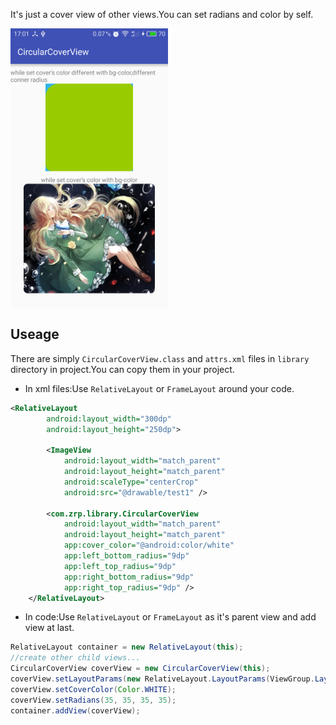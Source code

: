 It's just a cover view of other views.You can set radians and color by self.

<img src="./screenshot/device-2016-07-19-170200.png" style="display:block;width:50%;"/>

Useage
---

There are simply `CircularCoverView.class` and `attrs.xml` files in `library` directory in project.You can copy them in your project.

- In xml files:Use `RelativeLayout` or `FrameLayout` around your code.
```xml
<RelativeLayout
        android:layout_width="300dp"
        android:layout_height="250dp">

        <ImageView
            android:layout_width="match_parent"
            android:layout_height="match_parent"
            android:scaleType="centerCrop"
            android:src="@drawable/test1" />

        <com.zrp.library.CircularCoverView
            android:layout_width="match_parent"
            android:layout_height="match_parent"
            app:cover_color="@android:color/white"
            app:left_bottom_radius="9dp"
            app:left_top_radius="9dp"
            app:right_bottom_radius="9dp"
            app:right_top_radius="9dp" />
    </RelativeLayout>
```
- In code:Use `RelativeLayout` or `FrameLayout` as it's parent view and add view at last.
```java
RelativeLayout container = new RelativeLayout(this);
//create other child views...
CircularCoverView coverView = new CircularCoverView(this);
coverView.setLayoutParams(new RelativeLayout.LayoutParams(ViewGroup.LayoutParams.MATCH_PARENT, ViewGroup.LayoutParams.MATCH_PARENT));
coverView.setCoverColor(Color.WHITE);
coverView.setRadians(35, 35, 35, 35);
container.addView(coverView);
```
